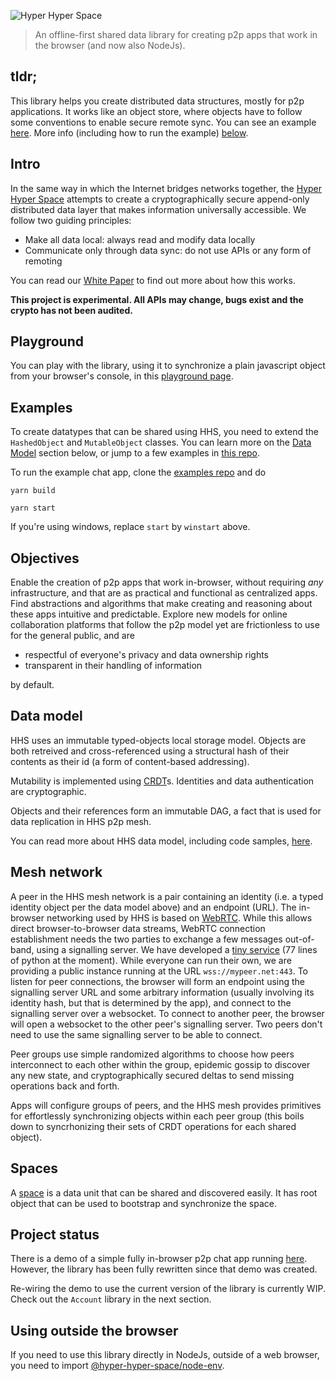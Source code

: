 ![Hyper Hyper Space](https://www.hyperhyperspace.org/logos/HHS_Logo_500px.png)


> An offline-first shared data library for creating p2p apps that work in the browser (and now also NodeJs). 

## tldr;

This library helps you create distributed data structures, mostly for p2p applications. It works like an object store, where objects have to follow some conventions to enable secure remote sync. You can see an example [here](https://github.com/hyperhyperspace/examples/blob/master/src/chat/model/ChatRoom.ts). More info (including how to run the example) [below](#examples).

## Intro

In the same way in which the Internet bridges networks together, the [Hyper Hyper Space](https://www.hyperhyperspace.org) attempts to create a cryptographically secure append-only distributed data layer that makes information universally accessible. We follow two guiding principles:

* Make all data local: always read and modify data locally
* Communicate only through data sync: do not use APIs or any form of remoting

You can read our [White Paper](https://www.hyperhyperspace.org/whitepaper) to find out more about how this works.

**This project is experimental. All APIs may change, bugs exist and the crypto has not been audited.**

## Playground

You can play with the library, using it to synchronize a plain javascript object from your browser's console, in this [playground page](https://www.hyperhyperspace.org/playground.html).

## Examples

To create datatypes that can be shared using HHS, you need to extend the `HashedObject` and `MutableObject` classes. You can learn more on the [Data Model](#data-model) section below,
or jump to a few examples in [this repo](https://github.com/hyperhyperspace/examples).

To run the example chat app, clone the [examples repo](https://github.com/hyperhyperspace/examples) and do

`yarn build`

`yarn start`

If you're using windows, replace `start` by `winstart` above.

## Objectives

Enable the creation of p2p apps that work in-browser, without requiring _any_ infrastructure, and that are as practical and functional as centralized apps. Find abstractions and algorithms that make creating and reasoning about these apps intuitive and predictable. Explore new models for online collaboration platforms that follow the p2p model yet are frictionless to use for the general public, and are

- respectful of everyone's privacy and data ownership rights
- transparent in their handling of information

by default.

## Data model

HHS uses an immutable typed-objects local storage model. Objects are both retreived and cross-referenced using a structural hash of their contents as their id (a form of content-based addressing).

Mutability is implemented using [CRDT](https://crdt.tech/)s. Identities and data authentication are cryptographic.

Objects and their references form an immutable DAG, a fact that is used for data replication in HHS p2p mesh.

You can read more about HHS data model, including code samples, [here](https://github.com/hyperhyperspace/hyperhyperspace-core/blob/master/DATA.md).


## Mesh network

A peer in the HHS mesh network is a pair containing an identity (i.e. a typed identity object per the data model above) and an endpoint (URL). The in-browser networking used by HHS is based on [WebRTC](https://webrtc.org/). While this allows direct browser-to-browser data streams, WebRTC connection establishment needs the two parties to exchange a few messages out-of-band, using a signalling server. We have developed a [tiny service](https://github.com/hyperhyperspace/hyperhyperspace-signalling) (77 lines of python at the moment). While everyone can run their own, we are providing a public instance running at the URL `wss://mypeer.net:443`. To listen for peer connections, the browser will form an endpoint using the signalling server URL and some arbitrary information (usually involving its identity hash, but that is determined by the app), and connect to the signalling server over a websocket. To connect to another peer, the browser will open a websocket to the other peer's signalling server. Two peers don't need to use the same signalling server to be able to connect.

Peer groups use simple randomized algorithms to choose how peers interconnect to each other within the group, epidemic gossip to discover any new state, and cryptographically secured deltas to send missing operations back and forth.

Apps will configure groups of peers, and the HHS mesh provides primitives for effortlessly synchronizing objects within each peer group (this boils down to syncrhonizing their sets of CRDT operations for each shared object).


## Spaces

A [space](https://github.com/hyperhyperspace/hyperhyperspace-core/blob/master/src/spaces/Space.ts) is a data unit that can be shared and discovered easily. It has root object that can be used to bootstrap and synchronize the space.

## Project status

There is a demo of a simple fully in-browser p2p chat app running [here](https://hyperhyper.space). However, the library has been fully rewritten since that demo was created.

Re-wiring the demo to use the current version of the library is currently WIP. Check out the `Account` library in the next section.

## Using outside the browser

If you need to use this library directly in NodeJs, outside of a web browser, you need to import [@hyper-hyper-space/node-env](https://www.npmjs.com/package/@hyper-hyper-space/node-env).
